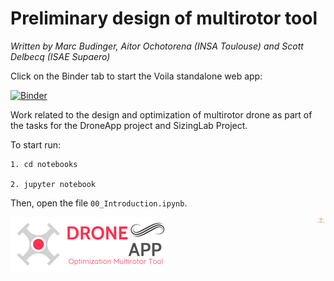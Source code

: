 # Preliminary design of multirotor tool
*Written by Marc Budinger, Aitor Ochotorena (INSA Toulouse) and Scott Delbecq (ISAE Supaero)*

Click on the Binder tab to start the Voila standalone web app:

[![Binder](https://mybinder.org/badge_logo.svg)](https://mybinder.org/v2/gh/aitorochotorena/multirotor-all/master?urlpath=voila)


Work related to the design and optimization of multirotor drone as part of the tasks for the DroneApp project and SizingLab Project.

To start run:
    
    1. cd notebooks
    
    2. jupyter notebook

Then, open the file `00_Introduction.ipynb`.

![DroneApp](DroneApp_logo.png)
<img src="logo_sizinglab.png" style="float:right; max-width: 15px; display: inline" alt="SizingLab" /></a>
